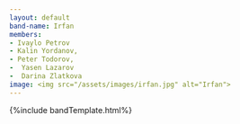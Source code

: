 ```yaml
---
layout: default
band-name: Irfan
members:
- Ivaylo Petrov 
- Kalin Yordanov, 
- Peter Todorov,
-  Yasen Lazarov
-  Darina Zlatkova
image: <img src="/assets/images/irfan.jpg" alt="Irfan">
---
```


{%include bandTemplate.html%}

